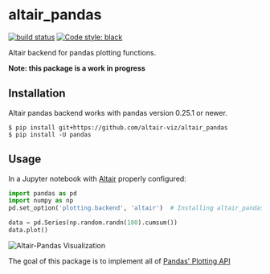 # altair_pandas

[![build status](http://img.shields.io/travis/altair-viz/altair_pandas/master.svg?style=flat)](https://travis-ci.org/altair-viz/altair_pandas)
[![Code style: black](https://img.shields.io/badge/code%20style-black-000000.svg)](https://github.com/psf/black)

Altair backend for pandas plotting functions.

**Note: this package is a work in progress**

## Installation
Altair pandas backend works with pandas version 0.25.1 or newer.
```
$ pip install git+https://github.com/altair-viz/altair_pandas
$ pip install -U pandas
```

## Usage
In a Jupyter notebook with [Altair](http://altair-viz.github.io) properly configured:
```python
import pandas as pd
import numpy as np
pd.set_option('plotting.backend', 'altair')  # Installing altair_pandas registers this.

data = pd.Series(np.random.randn(100).cumsum())
data.plot()
```
![Altair-Pandas Visualization](https://raw.githubusercontent.com/altair-viz/altair_pandas/master/images/example.png)

The goal of this package is to implement all of [Pandas' Plotting API](https://pandas.pydata.org/pandas-docs/stable/user_guide/visualization.html)